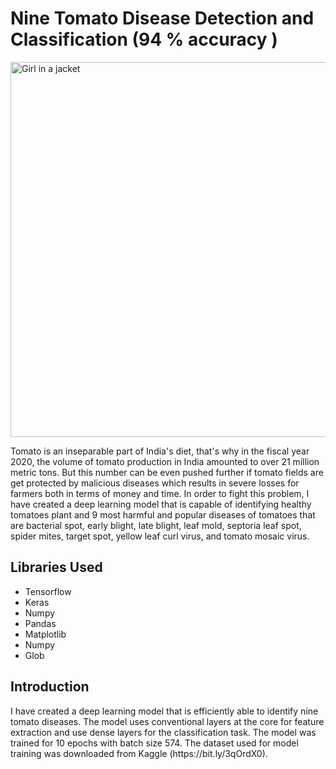 # Nine Tomato Disease Detection and Classification (94 % accuracy )
<img src="https://www.saferbrand.com/media/articles/images/790/sb_us_t_main_Tomato_problems_2015-07-14.jpg" alt="Girl in a jacket" width="1000" height="600">
<p>Tomato is an inseparable part of India's diet, that's why in the fiscal year 2020, the volume of tomato production in India amounted to over 21 million metric tons. But this number can be even pushed further if tomato fields are get protected by malicious diseases which results in severe losses for farmers both in terms of money and time.  In order to fight this problem, I have created a deep learning model that is capable of identifying healthy tomatoes plant and 9 most harmful and popular diseases of tomatoes that are bacterial spot, early blight, late blight, leaf mold, septoria leaf spot, spider mites, target spot, yellow leaf curl virus, and tomato mosaic virus. 
</p>
<h2>Libraries Used</h2>
<ul>
  <li>Tensorflow</li>
  <li>Keras</li>
  <li>Numpy</li>
  <li>Pandas </li>
  <li>Matplotlib</li>
  <li>Numpy</li>
  <li>Glob</li>
</ul> 
<h2>Introduction</h2>
<p>I have created a deep learning model that is efficiently able to identify nine tomato diseases. The model uses conventional layers at the core for feature extraction and use dense layers for the classification task. The model was trained for 10 epochs with batch size 574. The dataset used for model training was downloaded from Kaggle (https://bit.ly/3qOrdX0).</p>
